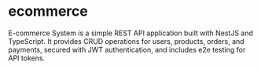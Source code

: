 # ecommerce
 E-commerce System is a simple REST API application built with NestJS and TypeScript. It provides CRUD operations for users, products, orders, and payments, secured with JWT authentication, and includes e2e testing for API tokens.
